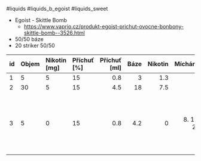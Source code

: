 
#liquids #liquids_b_egoist #liquids_sweet

- Egoist - Skittle Bomb
	- https://www.vaprio.cz/produkt-egoist-prichut-ovocne-bonbony-skittle-bomb--3526.html
- 50/50 báze
- 20 striker 50/50

| id | Objem | Nikotin [mg] |Příchuť [%] | Příchuť [ml] | Báze | Nikotin | Mícháno | Pozn. |
| :-- | :-- | :-- | :-- | --: | --: | --: | --: | :-- |
| 1 | 5 | 5 | 15 | 0.8 | 3 | 1.3 | | |
| 2 | 30 | 5 | 15 | 4.5 | 18 | 7.5 | | |
| 3 | 5 | 0 | 15 | 0.8 | 4.2 | 0 | 8. 12. 23 | podle doporuč. dávkování, řídkej kouř, možná bází/nikotinem (0mg), chuťově rdy |
